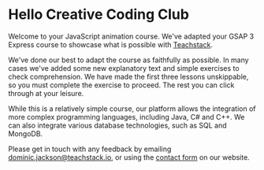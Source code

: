 <style>
code, pre {
  font-size: 0.9rem;
}
</style>

# Hello Creative Coding Club
Welcome to your JavaScript animation course. We've adapted your GSAP 3 Express course to showcase what is possible with [Teachstack](https://www.teachstack.io).

We've done our best to adapt the course as faithfully as possible. In many cases we've added some new explanatory text and simple exercises to check comprehension. We have made the first three lessons unskippable, so you must complete the exercise to proceed. The rest you can click through at your leisure.

While this is a relatively simple course, our platform allows the integration of more complex programming languages, including Java, C# and C++. We can also integrate various database technologies, such as SQL and MongoDB.

Please get in touch with any feedback by emailing dominic.jackson@teachstack.io, or using the [contact form](https://teachstack.io/contact) on our website.